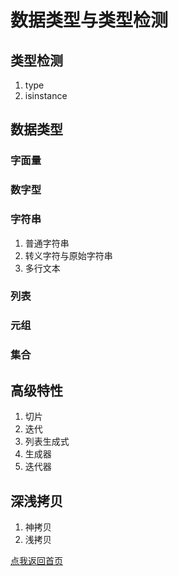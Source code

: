 # 数据类型与类型检测
 
## 类型检测
1. type
2. isinstance

## 数据类型
### 字面量
### 数字型
### 字符串
1. 普通字符串
2. 转义字符与原始字符串
3. 多行文本

### 列表
### 元组
### 集合

## 高级特性
1. 切片
2. 迭代
3. 列表生成式
4. 生成器
5. 迭代器

## 深浅拷贝
1. 神拷贝
2. 浅拷贝

[点我返回首页](https://leagueoflearningpython.github.io/Part_0/)
